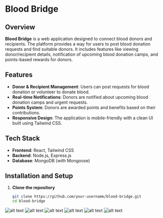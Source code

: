 # Blood Bridge

## Overview

**Blood Bridge** is a web application designed to connect blood donors and recipients. The platform provides a way for users to post blood donation requests and find suitable donors. It includes features like viewing donor/recipient details, notification of upcoming blood donation camps, and points-based rewards for donors.

## Features

- **Donor & Recipient Management**: Users can post requests for blood donation or volunteer to donate blood.
- **Real-time Notifications**: Donors are notified about upcoming blood donation camps and urgent requests.
- **Points System**: Donors are awarded points and benefits based on their contributions.
- **Responsive Design**: The application is mobile-friendly with a clean UI built using Tailwind CSS.

## Tech Stack

- **Frontend**: React, Tailwind CSS
- **Backend**: Node.js, Express.js
- **Database**: MongoDB (with Mongoose)

## Installation and Setup

1. **Clone the repository**

   ```bash
   git clone https://github.com/your-username/blood-bridge.git
   cd blood-bridge


![alt text](<Screenshot 2024-10-20 154504.png>) ![alt text](<Screenshot 2024-10-20 154323.png>) ![alt text](<Screenshot 2024-10-20 154340.png>) ![alt text](<Screenshot 2024-10-20 154400.png>) ![alt text](<Screenshot 2024-10-20 154439.png>) ![alt text](<Screenshot 2024-10-20 154449.png>)